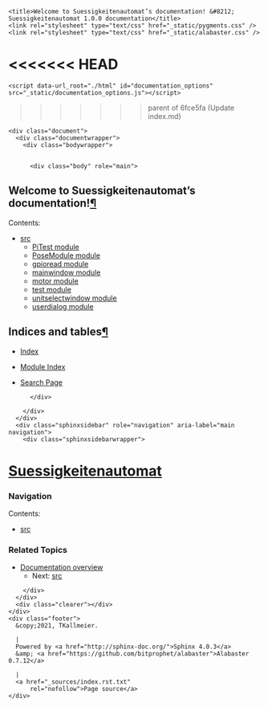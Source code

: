 
<!DOCTYPE html>

<html>
  <head>
    <meta charset="utf-8" />
    <meta name="viewport" content="width=device-width, initial-scale=1.0" /><meta name="generator" content="Docutils 0.17.1: http://docutils.sourceforge.net/" />

    <title>Welcome to Suessigkeitenautomat’s documentation! &#8212; Suessigkeitenautomat 1.0.0 documentation</title>
    <link rel="stylesheet" type="text/css" href="_static/pygments.css" />
    <link rel="stylesheet" type="text/css" href="_static/alabaster.css" />
<<<<<<< HEAD
    <script data-url_root="./html/" id="documentation_options" src="_static/documentation_options.js"></script>
=======
    <script data-url_root="./html" id="documentation_options" src="_static/documentation_options.js"></script>
>>>>>>> parent of 6fce5fa (Update index.md)
    <script src="_static/jquery.js"></script>
    <script src="_static/underscore.js"></script>
    <script src="_static/doctools.js"></script>
    <link rel="index" title="Index" href="genindex.html" />
    <link rel="search" title="Search" href="search.html" />
    <link rel="next" title="src" href="modules.html" />
   
  <link rel="stylesheet" href="_static/custom.css" type="text/css" />
  
  
  <meta name="viewport" content="width=device-width, initial-scale=0.9, maximum-scale=0.9" />

  </head><body>
  

    <div class="document">
      <div class="documentwrapper">
        <div class="bodywrapper">
          

          <div class="body" role="main">
            
  <section id="welcome-to-suessigkeitenautomat-s-documentation">
<h1>Welcome to Suessigkeitenautomat’s documentation!<a class="headerlink" href="#welcome-to-suessigkeitenautomat-s-documentation" title="Permalink to this headline">¶</a></h1>
<div class="toctree-wrapper compound">
<p class="caption"><span class="caption-text">Contents:</span></p>
<ul>
<li class="toctree-l1"><a class="reference internal" href="modules.html">src</a><ul>
<li class="toctree-l2"><a class="reference internal" href="PiTest.html">PiTest module</a></li>
<li class="toctree-l2"><a class="reference internal" href="PoseModule.html">PoseModule module</a></li>
<li class="toctree-l2"><a class="reference internal" href="gpioread.html">gpioread module</a></li>
<li class="toctree-l2"><a class="reference internal" href="mainwindow.html">mainwindow module</a></li>
<li class="toctree-l2"><a class="reference internal" href="motor.html">motor module</a></li>
<li class="toctree-l2"><a class="reference internal" href="test.html">test module</a></li>
<li class="toctree-l2"><a class="reference internal" href="unitselectwindow.html">unitselectwindow module</a></li>
<li class="toctree-l2"><a class="reference internal" href="userdialog.html">userdialog module</a></li>
</ul>
</li>
</ul>
</div>
</section>
<section id="indices-and-tables">
<h1>Indices and tables<a class="headerlink" href="#indices-and-tables" title="Permalink to this headline">¶</a></h1>
<ul class="simple">
<li><p><a class="reference internal" href="genindex.html"><span class="std std-ref">Index</span></a></p></li>
<li><p><a class="reference internal" href="py-modindex.html"><span class="std std-ref">Module Index</span></a></p></li>
<li><p><a class="reference internal" href="search.html"><span class="std std-ref">Search Page</span></a></p></li>
</ul>
</section>


          </div>
          
        </div>
      </div>
      <div class="sphinxsidebar" role="navigation" aria-label="main navigation">
        <div class="sphinxsidebarwrapper">
<h1 class="logo"><a href="#">Suessigkeitenautomat</a></h1>








<h3>Navigation</h3>
<p class="caption"><span class="caption-text">Contents:</span></p>
<ul>
<li class="toctree-l1"><a class="reference internal" href="modules.html">src</a></li>
</ul>

<div class="relations">
<h3>Related Topics</h3>
<ul>
  <li><a href="#">Documentation overview</a><ul>
      <li>Next: <a href="modules.html" title="next chapter">src</a></li>
  </ul></li>
</ul>
</div>
<div id="searchbox" style="display: none" role="search">
  <h3 id="searchlabel">Quick search</h3>
    <div class="searchformwrapper">
    <form class="search" action="search.html" method="get">
      <input type="text" name="q" aria-labelledby="searchlabel" />
      <input type="submit" value="Go" />
    </form>
    </div>
</div>
<script>$('#searchbox').show(0);</script>








        </div>
      </div>
      <div class="clearer"></div>
    </div>
    <div class="footer">
      &copy;2021, TKallmeier.
      
      |
      Powered by <a href="http://sphinx-doc.org/">Sphinx 4.0.3</a>
      &amp; <a href="https://github.com/bitprophet/alabaster">Alabaster 0.7.12</a>
      
      |
      <a href="_sources/index.rst.txt"
          rel="nofollow">Page source</a>
    </div>

    

    
  </body>
</html>
